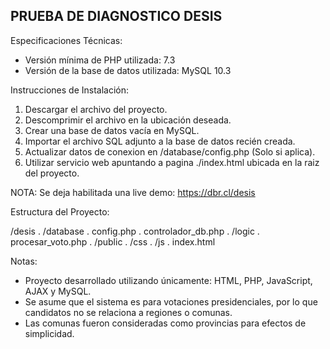 PRUEBA DE DIAGNOSTICO DESIS
-----------------------------------------------

Especificaciones Técnicas:
- Versión mínima de PHP utilizada: 7.3
- Versión de la base de datos utilizada: MySQL 10.3

Instrucciones de Instalación:
1. Descargar el archivo del proyecto.
2. Descomprimir el archivo en la ubicación deseada.
3. Crear una base de datos vacía en MySQL.
4. Importar el archivo SQL adjunto a la base de datos recién creada.
5. Actualizar datos de conexion en /database/config.php (Solo si aplica).
6. Utilizar servicio web apuntando a pagina ./index.html ubicada en la raiz del proyecto.

NOTA: Se deja habilitada una live demo: https://dbr.cl/desis

Estructura del Proyecto:

/desis
.   /database
.       config.php
.       controlador_db.php
.   /logic
.       procesar_voto.php
.   /public
.       /css
.       /js
.   index.html
  

Notas:
- Proyecto desarrollado utilizando únicamente: HTML, PHP, JavaScript, AJAX y MySQL.
- Se asume que el sistema es para votaciones presidenciales, por lo que candidatos no se relaciona a regiones o comunas.
- Las comunas fueron consideradas como provincias para efectos de simplicidad.
